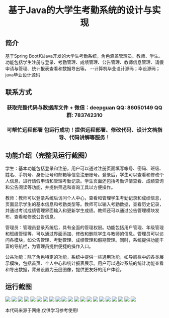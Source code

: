 <p><h1 align="center">基于Java的大学生考勤系统的设计与实现</h1></p>

## 简介
基于Spring Boot和Java开发的大学生考勤系统，角色涵盖管理员、教师、学生。功能包括学生注册与登录、考勤管理、成绩管理、公告管理、教师信息管理、请假申请与管理、统计报表查看和数据导出等。    --计算机毕业设计源码；毕设源码；java毕业设计源码


## 联系方式
<p><h3 align="center">获取完整代码与数据库文件 + 微信：deepguan QQ: 86050149 QQ群: 783742310</h3></p>
<p><h3 align="center">可帮忙远程部署 包运行成功！提供远程部署、修改代码、设计文档指导、代码讲解等服务！</h3></p>

## 功能介绍（完整见运行截图）
学生：基本功能包括登录和注册，用户可以通过注册页面填写帐号、密码、班级、姓名、手机号、身份证号和邮箱等信息注册账号。登录后，学生可以查看和修改个人信息，进行请假申请和管理考勤记录。学生页面还包括考勤详情查看、成绩查询和公告阅读等功能，并提供筛选和查询工具以方便操作。

教师：教师可以登录系统后访问个人中心，查看和管理学生考勤记录和成绩信息，页面显示学生的基本信息和考勤类型等。教师可以输入考勤数据，查看历史记录，并通过考试成绩管理界面输入和更新学生成绩。教师还可以通过公告管理模块发布、查看和修改公告信息。

管理员：管理员登录系统后，具有全面的管理权限。功能包括用户管理、年级管理和班级管理等，可以通过界面添加、修改和删除学生与教师的信息。管理员可以访问各模块，如公告管理、考勤管理、成绩管理和假期管理。同时，系统提供功能丰富的导航栏，为管理员提供便捷的操作入口。

公共功能：除了角色特定的功能，系统中提供一些通用功能，如导航栏中的各类展示模块，包括首页、个人中心和统计报表展示。用户可以通过系统的统计功能查看和导出数据，背景设置为云层图像，提供更友好的用户体验。


## 运行截图
![](img/001.jpg)
![](img/002.jpg)
![](img/003.jpg)
![](img/004.jpg)
![](img/005.jpg)
![](img/006.jpg)
![](img/007.jpg)
![](img/008.jpg)
![](img/009.jpg)
![](img/010.jpg)
![](img/011.jpg)
![](img/012.jpg)
![](img/013.jpg)
![](img/014.jpg)
![](img/015.jpg)
![](img/016.jpg)
![](img/017.jpg)
![](img/018.jpg)
![](img/019.jpg)
![](img/020.jpg)
![](img/021.jpg)

<p>本代码来源于网络,仅供学习参考使用!</p>

